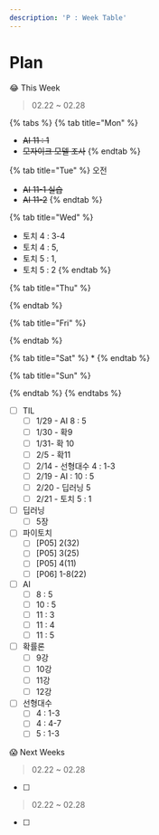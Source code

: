 ```yaml
---
description: 'P : Week Table'
---
```


# Plan

😂 This Week

> 02.22 ~ 02.28

{% tabs %}
{% tab title="Mon" %}
* ~~AI 11 : 1~~
* ~~모자이크 모델 조사~~
{% endtab %}

{% tab title="Tue" %}
오전

* ~~AI 11-1 실습~~
* ~~AI 11-2~~
{% endtab %}

{% tab title="Wed" %}
* 토치 4 : 3-4
* 토치 4 : 5,
* 토치 5 : 1,
* 토치 5 : 2
{% endtab %}

{% tab title="Thu" %}

{% endtab %}

{% tab title="Fri" %}

{% endtab %}

{% tab title="Sat" %}
* 
{% endtab %}

{% tab title="Sun" %}

{% endtab %}
{% endtabs %}

* [ ] TIL
  * [ ] 1/29 - AI 8 : 5
  * [ ] 1/30 - 확9
  * [ ] 1/31- 확 10
  * [ ] 2/5 - 확11
  * [ ] 2/14 - 선형대수 4 : 1-3
  * [ ] 2/19 - AI : 10 : 5
  * [ ] 2/20 - 딥러닝 5
  * [ ] 2/21 - 토치 5 : 1 
* [ ] 딥러닝
  * [ ] 5장
* [ ] 파이토치 
  * [ ] \[P05\] 2\(32\)
  * [ ] \[P05\] 3\(25\)
  * [ ] \[P05\] 4\(11\)
  * [ ] \[P06\] 1-8\(22\)
* [ ] AI
  * [ ] 8 : 5
  * [ ] 10 : 5
  * [ ] 11 : 3
  * [ ] 11 : 4
  * [ ] 11 : 5
* [ ] 확률론
  * [ ] 9강
  * [ ] 10강
  * [ ] 11강
  * [ ] 12강
* [ ] 선형대수
  * [ ] 4 : 1-3
  * [ ] 4 : 4-7
  * [ ] 5 : 1-3

😱 Next Weeks

> 02.22 ~ 02.28

* [ ] 
> 02.22 ~ 02.28

* [ ] 
